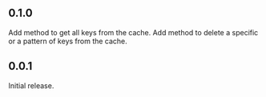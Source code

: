 ## 0.1.0
  Add method to get all keys from the cache.
  Add method to delete a specific or a pattern of keys from the cache.

## 0.0.1
  Initial release.
